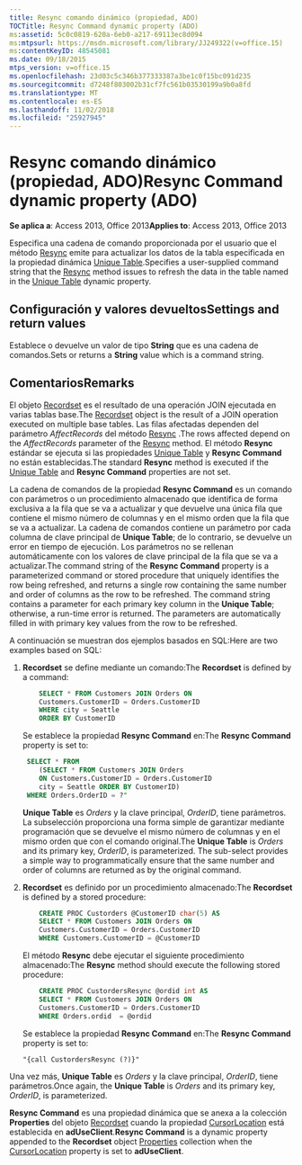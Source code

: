 ```yaml
---
title: Resync comando dinámico (propiedad, ADO)
TOCTitle: Resync Command dynamic property (ADO)
ms:assetid: 5c0c0819-620a-6eb0-a217-69113ec8d094
ms:mtpsurl: https://msdn.microsoft.com/library/JJ249322(v=office.15)
ms:contentKeyID: 48545081
ms.date: 09/18/2015
mtps_version: v=office.15
ms.openlocfilehash: 23d03c5c346b377333387a3be1c0f15bc091d235
ms.sourcegitcommit: d7248f803002b31cf7fc561b03530199a9b0a8fd
ms.translationtype: MT
ms.contentlocale: es-ES
ms.lasthandoff: 11/02/2018
ms.locfileid: "25927945"
---
```

# <a name="resync-command-dynamic-property-ado"></a><span data-ttu-id="71ebb-102">Resync comando dinámico (propiedad, ADO)</span><span class="sxs-lookup"><span data-stu-id="71ebb-102">Resync Command dynamic property (ADO)</span></span>

<span data-ttu-id="71ebb-103">**Se aplica a**: Access 2013, Office 2013</span><span class="sxs-lookup"><span data-stu-id="71ebb-103">**Applies to**: Access 2013, Office 2013</span></span>

<span data-ttu-id="71ebb-104">Especifica una cadena de comando proporcionada por el usuario que el método [Resync](resync-method-ado.md) emite para actualizar los datos de la tabla especificada en la propiedad dinámica [Unique Table](unique-table-unique-schema-unique-catalog-properties-dynamic-ado.md).</span><span class="sxs-lookup"><span data-stu-id="71ebb-104">Specifies a user-supplied command string that the [Resync](resync-method-ado.md) method issues to refresh the data in the table named in the [Unique Table](unique-table-unique-schema-unique-catalog-properties-dynamic-ado.md) dynamic property.</span></span>

## <a name="settings-and-return-values"></a><span data-ttu-id="71ebb-105">Configuración y valores devueltos</span><span class="sxs-lookup"><span data-stu-id="71ebb-105">Settings and return values</span></span>

<span data-ttu-id="71ebb-106">Establece o devuelve un valor de tipo **String** que es una cadena de comandos.</span><span class="sxs-lookup"><span data-stu-id="71ebb-106">Sets or returns a **String** value which is a command string.</span></span>

## <a name="remarks"></a><span data-ttu-id="71ebb-107">Comentarios</span><span class="sxs-lookup"><span data-stu-id="71ebb-107">Remarks</span></span>

<span data-ttu-id="71ebb-108">El objeto [Recordset](recordset-object-ado.md) es el resultado de una operación JOIN ejecutada en varias tablas base.</span><span class="sxs-lookup"><span data-stu-id="71ebb-108">The [Recordset](recordset-object-ado.md) object is the result of a JOIN operation executed on multiple base tables.</span></span> <span data-ttu-id="71ebb-109">Las filas afectadas dependen del parámetro *AffectRecords* del método [Resync](resync-method-ado.md) .</span><span class="sxs-lookup"><span data-stu-id="71ebb-109">The rows affected depend on the *AffectRecords* parameter of the [Resync](resync-method-ado.md) method.</span></span> <span data-ttu-id="71ebb-110">El método **Resync** estándar se ejecuta si las propiedades [Unique Table](unique-table-unique-schema-unique-catalog-properties-dynamic-ado.md) y **Resync Command** no están establecidas.</span><span class="sxs-lookup"><span data-stu-id="71ebb-110">The standard **Resync** method is executed if the [Unique Table](unique-table-unique-schema-unique-catalog-properties-dynamic-ado.md) and **Resync Command** properties are not set.</span></span>

<span data-ttu-id="71ebb-p102">La cadena de comandos de la propiedad **Resync Command** es un comando con parámetros o un procedimiento almacenado que identifica de forma exclusiva a la fila que se va a actualizar y que devuelve una única fila que contiene el mismo número de columnas y en el mismo orden que la fila que se va a actualizar. La cadena de comandos contiene un parámetro por cada columna de clave principal de **Unique Table**; de lo contrario, se devuelve un error en tiempo de ejecución. Los parámetros no se rellenan automáticamente con los valores de clave principal de la fila que se va a actualizar.</span><span class="sxs-lookup"><span data-stu-id="71ebb-p102">The command string of the **Resync Command** property is a parameterized command or stored procedure that uniquely identifies the row being refreshed, and returns a single row containing the same number and order of columns as the row to be refreshed. The command string contains a parameter for each primary key column in the **Unique Table**; otherwise, a run-time error is returned. The parameters are automatically filled in with primary key values from the row to be refreshed.</span></span>

<span data-ttu-id="71ebb-114">A continuación se muestran dos ejemplos basados en SQL:</span><span class="sxs-lookup"><span data-stu-id="71ebb-114">Here are two examples based on SQL:</span></span>

1.  <span data-ttu-id="71ebb-115">**Recordset** se define mediante un comando:</span><span class="sxs-lookup"><span data-stu-id="71ebb-115">The **Recordset** is defined by a command:</span></span>

    ```sql
        SELECT * FROM Customers JOIN Orders ON 
        Customers.CustomerID = Orders.CustomerID
        WHERE city = Seattle
        ORDER BY CustomerID
    ```

    <span data-ttu-id="71ebb-116">Se establece la propiedad **Resync Command** en:</span><span class="sxs-lookup"><span data-stu-id="71ebb-116">The **Resync Command** property is set to:</span></span>

    ```sql
     SELECT * FROM 
        (SELECT * FROM Customers JOIN Orders 
        ON Customers.CustomerID = Orders.CustomerID
        city = Seattle ORDER BY CustomerID)
     WHERE Orders.OrderID = ?"
    ```

    <span data-ttu-id="71ebb-p103">**Unique Table** es *Orders* y la clave principal, *OrderID*, tiene parámetros. La subselección proporciona una forma simple de garantizar mediante programación que se devuelve el mismo número de columnas y en el mismo orden que con el comando original.</span><span class="sxs-lookup"><span data-stu-id="71ebb-p103">The **Unique Table** is *Orders* and its primary key, *OrderID*, is parameterized. The sub-select provides a simple way to programmatically ensure that the same number and order of columns are returned as by the original command.</span></span>

2. <span data-ttu-id="71ebb-119">**Recordset** es definido por un procedimiento almacenado:</span><span class="sxs-lookup"><span data-stu-id="71ebb-119">The **Recordset** is defined by a stored procedure:</span></span>

    ```sql
        CREATE PROC Custorders @CustomerID char(5) AS 
        SELECT * FROM Customers JOIN Orders ON 
        Customers.CustomerID = Orders.CustomerID 
        WHERE Customers.CustomerID = @CustomerID
    ```

    <span data-ttu-id="71ebb-120">El método **Resync** debe ejecutar el siguiente procedimiento almacenado:</span><span class="sxs-lookup"><span data-stu-id="71ebb-120">The **Resync** method should execute the following stored procedure:</span></span>

    ```sql
        CREATE PROC CustordersResync @ordid int AS 
        SELECT * FROM Customers JOIN Orders ON 
        Customers.CustomerID = Orders.CustomerID
        WHERE Orders.ordid  = @ordid
    ```

    <span data-ttu-id="71ebb-121">Se establece la propiedad **Resync Command** en:</span><span class="sxs-lookup"><span data-stu-id="71ebb-121">The **Resync Command** property is set to:</span></span>

    `"{call CustordersResync (?)}"`

<span data-ttu-id="71ebb-122">Una vez más, **Unique Table** es *Orders* y la clave principal, *OrderID*, tiene parámetros.</span><span class="sxs-lookup"><span data-stu-id="71ebb-122">Once again, the **Unique Table** is *Orders* and its primary key, *OrderID*, is parameterized.</span></span>

<span data-ttu-id="71ebb-123">**Resync Command** es una propiedad dinámica que se anexa a la colección **Properties** del objeto [Recordset](properties-collection-ado.md) cuando la propiedad [CursorLocation](cursorlocation-property-ado.md) está establecida en **adUseClient**.</span><span class="sxs-lookup"><span data-stu-id="71ebb-123">**Resync Command** is a dynamic property appended to the **Recordset** object [Properties](properties-collection-ado.md) collection when the [CursorLocation](cursorlocation-property-ado.md) property is set to **adUseClient**.</span></span>

